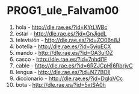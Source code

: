 # PROG1_ule_Falvam00

1. hola - http://dle.rae.es/?id=KYtLWBc
2. estar - http://dle.rae.es/?id=GnJiqdL
3. televisión - http://dle.rae.es/?id=ZO06n8J
4. botella - http://dle.rae.es/?id=5yiuECX
5. mando - http://dle.rae.es/?id=OA3ulOZ
6. casco - http://dle.rae.es/?id=7nhdI1F
7. cable - http://dle.rae.es/?id=6RZJCpH|6RbrjvC
8. lengua - http://dle.rae.es/?id=N77BOIl
9. diccionario - http://dle.rae.es/?id=DgIqVCc
10. bota - http://dle.rae.es/?id=5xtSA0h
